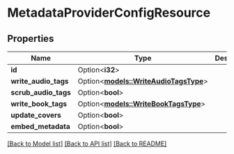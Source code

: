# MetadataProviderConfigResource

## Properties

Name | Type | Description | Notes
------------ | ------------- | ------------- | -------------
**id** | Option<**i32**> |  | [optional]
**write_audio_tags** | Option<[**models::WriteAudioTagsType**](WriteAudioTagsType.md)> |  | [optional]
**scrub_audio_tags** | Option<**bool**> |  | [optional]
**write_book_tags** | Option<[**models::WriteBookTagsType**](WriteBookTagsType.md)> |  | [optional]
**update_covers** | Option<**bool**> |  | [optional]
**embed_metadata** | Option<**bool**> |  | [optional]

[[Back to Model list]](../README.md#documentation-for-models) [[Back to API list]](../README.md#documentation-for-api-endpoints) [[Back to README]](../README.md)


